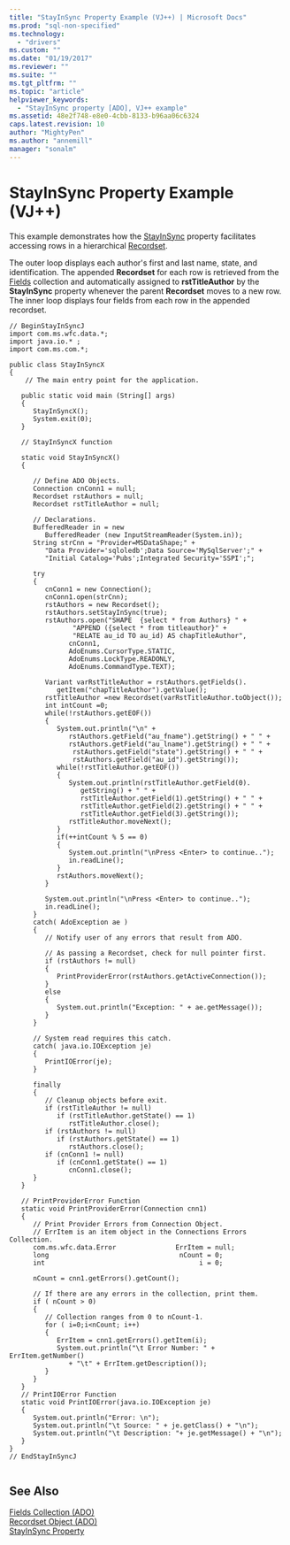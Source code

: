 ```yaml
---
title: "StayInSync Property Example (VJ++) | Microsoft Docs"
ms.prod: "sql-non-specified"
ms.technology:
  - "drivers"
ms.custom: ""
ms.date: "01/19/2017"
ms.reviewer: ""
ms.suite: ""
ms.tgt_pltfrm: ""
ms.topic: "article"
helpviewer_keywords: 
  - "StayInSync property [ADO], VJ++ example"
ms.assetid: 48e2f748-e8e0-4cbb-8133-b96aa06c6324
caps.latest.revision: 10
author: "MightyPen"
ms.author: "annemill"
manager: "sonalm"
---
```

# StayInSync Property Example (VJ++)
This example demonstrates how the [StayInSync](../../../ado/reference/ado-api/stayinsync-property.md) property facilitates accessing rows in a hierarchical [Recordset](../../../ado/reference/ado-api/recordset-object-ado.md).  
  
 The outer loop displays each author's first and last name, state, and identification. The appended **Recordset** for each row is retrieved from the [Fields](../../../ado/reference/ado-api/fields-collection-ado.md) collection and automatically assigned to **rstTitleAuthor** by the **StayInSync** property whenever the parent **Recordset** moves to a new row. The inner loop displays four fields from each row in the appended recordset.  
  
```  
// BeginStayInSyncJ  
import com.ms.wfc.data.*;  
import java.io.* ;  
import com.ms.com.*;  
  
public class StayInSyncX  
{  
    // The main entry point for the application.  
  
   public static void main (String[] args)  
   {  
      StayInSyncX();  
      System.exit(0);  
   }  
  
   // StayInSyncX function  
  
   static void StayInSyncX()  
   {  
  
      // Define ADO Objects.  
      Connection cnConn1 = null;  
      Recordset rstAuthors = null;  
      Recordset rstTitleAuthor = null;  
  
      // Declarations.  
      BufferedReader in = new   
         BufferedReader (new InputStreamReader(System.in));  
      String strCnn = "Provider=MSDataShape;" +   
         "Data Provider='sqloledb';Data Source='MySqlServer';" +   
         "Initial Catalog='Pubs';Integrated Security='SSPI';";  
  
      try  
      {  
         cnConn1 = new Connection();  
         cnConn1.open(strCnn);  
         rstAuthors = new Recordset();  
         rstAuthors.setStayInSync(true);  
         rstAuthors.open("SHAPE  {select * from Authors} " +  
                "APPEND ({select * from titleauthor}" +  
                "RELATE au_id TO au_id) AS chapTitleAuthor",  
               cnConn1,  
               AdoEnums.CursorType.STATIC,  
               AdoEnums.LockType.READONLY,  
               AdoEnums.CommandType.TEXT);  
  
         Variant varRstTitleAuthor = rstAuthors.getFields().  
            getItem("chapTitleAuthor").getValue();  
         rstTitleAuthor =new Recordset(varRstTitleAuthor.toObject());  
         int intCount =0;  
         while(!rstAuthors.getEOF())  
         {  
            System.out.println("\n" +  
               rstAuthors.getField("au_fname").getString() + " " +  
               rstAuthors.getField("au_lname").getString() + " " +  
                rstAuthors.getField("state").getString() + " " +  
                rstAuthors.getField("au_id").getString());  
            while(!rstTitleAuthor.getEOF())  
            {  
               System.out.println(rstTitleAuthor.getField(0).  
                  getString() + " " +  
                  rstTitleAuthor.getField(1).getString() + " " +  
                  rstTitleAuthor.getField(2).getString() + " " +  
                  rstTitleAuthor.getField(3).getString());  
               rstTitleAuthor.moveNext();  
            }  
            if(++intCount % 5 == 0)  
            {  
               System.out.println("\nPress <Enter> to continue..");  
               in.readLine();  
            }  
            rstAuthors.moveNext();  
         }  
  
         System.out.println("\nPress <Enter> to continue..");  
         in.readLine();  
      }  
      catch( AdoException ae )  
      {  
         // Notify user of any errors that result from ADO.  
  
         // As passing a Recordset, check for null pointer first.  
         if (rstAuthors != null)  
         {  
            PrintProviderError(rstAuthors.getActiveConnection());  
         }  
         else  
         {  
            System.out.println("Exception: " + ae.getMessage());  
         }  
      }  
  
      // System read requires this catch.  
      catch( java.io.IOException je)  
      {  
         PrintIOError(je);  
      }     
  
      finally  
      {  
         // Cleanup objects before exit.     
         if (rstTitleAuthor != null)  
            if (rstTitleAuthor.getState() == 1)  
               rstTitleAuthor.close();     
         if (rstAuthors != null)  
            if (rstAuthors.getState() == 1)  
               rstAuthors.close();     
         if (cnConn1 != null)  
            if (cnConn1.getState() == 1)  
               cnConn1.close();  
      }  
   }  
  
   // PrintProviderError Function  
   static void PrintProviderError(Connection cnn1)  
   {  
      // Print Provider Errors from Connection Object.  
      // ErrItem is an item object in the Connections Errors Collection.  
      com.ms.wfc.data.Error               ErrItem = null;  
      long                                 nCount = 0;  
      int                                       i = 0;  
  
      nCount = cnn1.getErrors().getCount();  
  
      // If there are any errors in the collection, print them.  
      if ( nCount > 0)  
      {  
         // Collection ranges from 0 to nCount-1.  
         for ( i=0;i<nCount; i++)  
         {  
            ErrItem = cnn1.getErrors().getItem(i);  
            System.out.println("\t Error Number: " + ErrItem.getNumber()   
               + "\t" + ErrItem.getDescription());  
         }  
      }  
   }  
   // PrintIOError Function  
   static void PrintIOError(java.io.IOException je)  
   {  
      System.out.println("Error: \n");  
      System.out.println("\t Source: " + je.getClass() + "\n");  
      System.out.println("\t Description: "+ je.getMessage() + "\n");  
   }  
}  
// EndStayInSyncJ  
  
```  
  
## See Also  
 [Fields Collection (ADO)](../../../ado/reference/ado-api/fields-collection-ado.md)   
 [Recordset Object (ADO)](../../../ado/reference/ado-api/recordset-object-ado.md)   
 [StayInSync Property](../../../ado/reference/ado-api/stayinsync-property.md)